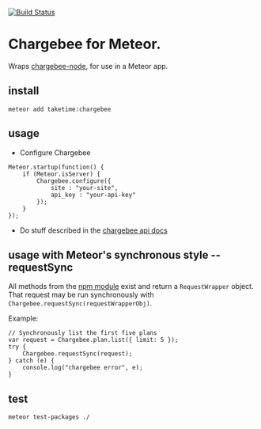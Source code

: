 [![Build Status](https://travis-ci.org/taketime/chargebee-meteor.svg?branch=master)](https://travis-ci.org/taketime/chargebee-meteor)

Chargebee for Meteor.
========

Wraps [chargebee-node](https://github.com/chargebee/chargebee-node), for use in a Meteor app.

## install
`meteor add taketime:chargebee`

## usage
* Configure Chargebee
```
Meteor.startup(function() {
    if (Meteor.isServer) {
        Chargebee.configure({
            site : "your-site",
            api_key : "your-api-key"
        });
    }
});
```

* Do stuff described in the [chargebee api docs](https://apidocs.chargebee.com/docs/api?lang=node#client_library)

## usage with Meteor's synchronous style -- requestSync

All methods from the [npm module](https://github.com/chargebee/chargebee-node) exist and return a `RequestWrapper` object. That request may be run synchronously with `Chargebee.requestSync(requestWrapperObj)`.

Example:
```
// Synchronously list the first five plans
var request = Chargebee.plan.list({ limit: 5 });
try {
    Chargebee.requestSync(request);
} catch (e) {
    console.log("chargebee error", e);
}
```

## test
`meteor test-packages ./`
